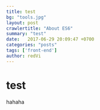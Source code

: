 ```yaml
---
title: test
bg: "tools.jpg"
layout: post
crawlertitle: "About ES6"
summary: "test"
date:   2017-06-29 20:09:47 +0700
categories: "posts"
tags: ['front-end']
author: redVi
---
```


# test

hahaha
